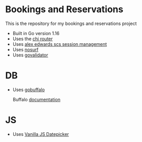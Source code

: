 # Bookings and Reservations

This is the repository for my bookings and reservations project

- Built in Go version 1.16
- Uses the [chi router](https://github.com/go-chi/chi)
- Uses [alex edwards scs session management](https://github.com/alexedwards/scs)
- Uses [nosurf](https://github.com/justinas/nosurf)
- Uses [govalidator](https://github.com/asaskevich/govalidator)
# DB
- Uses [gobuffalo](https://github.com/gobuffalo/pop/)

     Buffalo [documentation](https://gobuffalo.io/en/docs/overview)

# JS
- Uses [Vanilla JS Datepicker](https://mymth.github.io/vanillajs-datepicker/#/)